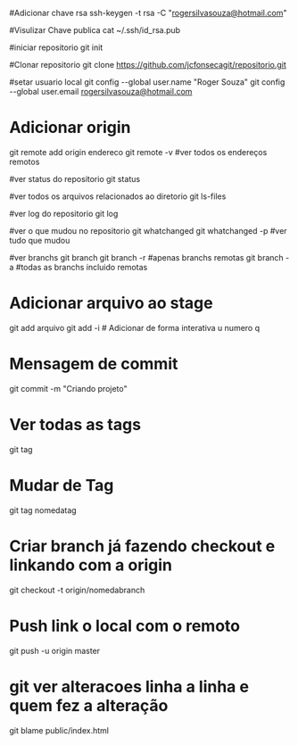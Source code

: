 #Adicionar chave rsa
ssh-keygen -t rsa -C "rogersilvasouza@hotmail.com"

#Visulizar Chave publica
cat ~/.ssh/id_rsa.pub

#iniciar repositorio
git init

#Clonar repositorio
git clone https://github.com/jcfonsecagit/repositorio.git

#setar usuario local
git config --global user.name "Roger Souza"
git config --global user.email rogersilvasouza@hotmail.com

# Adicionar origin
git remote add origin endereco
git remote -v #ver todos os endereços remotos 

#ver status do repositorio
git status

#ver todos os arquivos relacionados ao diretorio
git ls-files

#ver log do repositorio
git log

#ver o que mudou no repositorio
git whatchanged
git whatchanged -p #ver tudo que mudou

#ver branchs
git branch
git branch -r #apenas branchs remotas
git branch -a #todas as branchs incluido remotas

# Adicionar arquivo ao stage
git add arquivo
git add -i # Adicionar de forma interativa u numero q

# Mensagem de commit
git commit -m "Criando projeto"

# Ver todas as tags
git tag

# Mudar de Tag
git tag nomedatag

# Criar branch já fazendo checkout e linkando com a origin
git checkout -t origin/nomedabranch

# Push link o local com o remoto
git push -u origin master

# git ver alteracoes linha a linha e quem fez a alteração
git blame public/index.html


